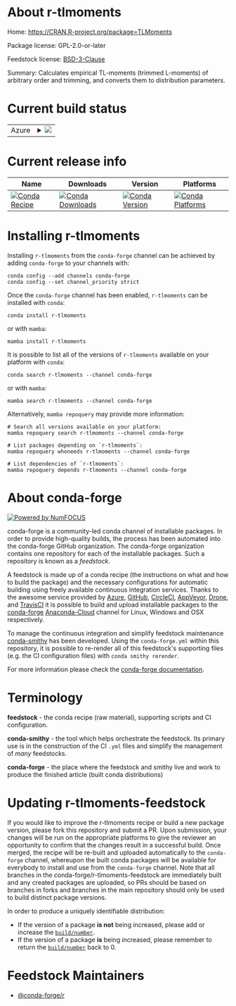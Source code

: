About r-tlmoments
=================

Home: https://CRAN.R-project.org/package=TLMoments

Package license: GPL-2.0-or-later

Feedstock license: [BSD-3-Clause](https://github.com/conda-forge/r-tlmoments-feedstock/blob/main/LICENSE.txt)

Summary: Calculates empirical TL-moments (trimmed L-moments) of arbitrary order and trimming, and converts them to distribution parameters.

Current build status
====================


<table>
    
  <tr>
    <td>Azure</td>
    <td>
      <details>
        <summary>
          <a href="https://dev.azure.com/conda-forge/feedstock-builds/_build/latest?definitionId=18502&branchName=main">
            <img src="https://dev.azure.com/conda-forge/feedstock-builds/_apis/build/status/r-tlmoments-feedstock?branchName=main">
          </a>
        </summary>
        <table>
          <thead><tr><th>Variant</th><th>Status</th></tr></thead>
          <tbody><tr>
              <td>linux_64_r_base4.1</td>
              <td>
                <a href="https://dev.azure.com/conda-forge/feedstock-builds/_build/latest?definitionId=18502&branchName=main">
                  <img src="https://dev.azure.com/conda-forge/feedstock-builds/_apis/build/status/r-tlmoments-feedstock?branchName=main&jobName=linux&configuration=linux%20linux_64_r_base4.1" alt="variant">
                </a>
              </td>
            </tr><tr>
              <td>linux_64_r_base4.2</td>
              <td>
                <a href="https://dev.azure.com/conda-forge/feedstock-builds/_build/latest?definitionId=18502&branchName=main">
                  <img src="https://dev.azure.com/conda-forge/feedstock-builds/_apis/build/status/r-tlmoments-feedstock?branchName=main&jobName=linux&configuration=linux%20linux_64_r_base4.2" alt="variant">
                </a>
              </td>
            </tr><tr>
              <td>osx_64_r_base4.1</td>
              <td>
                <a href="https://dev.azure.com/conda-forge/feedstock-builds/_build/latest?definitionId=18502&branchName=main">
                  <img src="https://dev.azure.com/conda-forge/feedstock-builds/_apis/build/status/r-tlmoments-feedstock?branchName=main&jobName=osx&configuration=osx%20osx_64_r_base4.1" alt="variant">
                </a>
              </td>
            </tr><tr>
              <td>osx_64_r_base4.2</td>
              <td>
                <a href="https://dev.azure.com/conda-forge/feedstock-builds/_build/latest?definitionId=18502&branchName=main">
                  <img src="https://dev.azure.com/conda-forge/feedstock-builds/_apis/build/status/r-tlmoments-feedstock?branchName=main&jobName=osx&configuration=osx%20osx_64_r_base4.2" alt="variant">
                </a>
              </td>
            </tr><tr>
              <td>win_64</td>
              <td>
                <a href="https://dev.azure.com/conda-forge/feedstock-builds/_build/latest?definitionId=18502&branchName=main">
                  <img src="https://dev.azure.com/conda-forge/feedstock-builds/_apis/build/status/r-tlmoments-feedstock?branchName=main&jobName=win&configuration=win%20win_64_" alt="variant">
                </a>
              </td>
            </tr>
          </tbody>
        </table>
      </details>
    </td>
  </tr>
</table>

Current release info
====================

| Name | Downloads | Version | Platforms |
| --- | --- | --- | --- |
| [![Conda Recipe](https://img.shields.io/badge/recipe-r--tlmoments-green.svg)](https://anaconda.org/conda-forge/r-tlmoments) | [![Conda Downloads](https://img.shields.io/conda/dn/conda-forge/r-tlmoments.svg)](https://anaconda.org/conda-forge/r-tlmoments) | [![Conda Version](https://img.shields.io/conda/vn/conda-forge/r-tlmoments.svg)](https://anaconda.org/conda-forge/r-tlmoments) | [![Conda Platforms](https://img.shields.io/conda/pn/conda-forge/r-tlmoments.svg)](https://anaconda.org/conda-forge/r-tlmoments) |

Installing r-tlmoments
======================

Installing `r-tlmoments` from the `conda-forge` channel can be achieved by adding `conda-forge` to your channels with:

```
conda config --add channels conda-forge
conda config --set channel_priority strict
```

Once the `conda-forge` channel has been enabled, `r-tlmoments` can be installed with `conda`:

```
conda install r-tlmoments
```

or with `mamba`:

```
mamba install r-tlmoments
```

It is possible to list all of the versions of `r-tlmoments` available on your platform with `conda`:

```
conda search r-tlmoments --channel conda-forge
```

or with `mamba`:

```
mamba search r-tlmoments --channel conda-forge
```

Alternatively, `mamba repoquery` may provide more information:

```
# Search all versions available on your platform:
mamba repoquery search r-tlmoments --channel conda-forge

# List packages depending on `r-tlmoments`:
mamba repoquery whoneeds r-tlmoments --channel conda-forge

# List dependencies of `r-tlmoments`:
mamba repoquery depends r-tlmoments --channel conda-forge
```


About conda-forge
=================

[![Powered by
NumFOCUS](https://img.shields.io/badge/powered%20by-NumFOCUS-orange.svg?style=flat&colorA=E1523D&colorB=007D8A)](https://numfocus.org)

conda-forge is a community-led conda channel of installable packages.
In order to provide high-quality builds, the process has been automated into the
conda-forge GitHub organization. The conda-forge organization contains one repository
for each of the installable packages. Such a repository is known as a *feedstock*.

A feedstock is made up of a conda recipe (the instructions on what and how to build
the package) and the necessary configurations for automatic building using freely
available continuous integration services. Thanks to the awesome service provided by
[Azure](https://azure.microsoft.com/en-us/services/devops/), [GitHub](https://github.com/),
[CircleCI](https://circleci.com/), [AppVeyor](https://www.appveyor.com/),
[Drone](https://cloud.drone.io/welcome), and [TravisCI](https://travis-ci.com/)
it is possible to build and upload installable packages to the
[conda-forge](https://anaconda.org/conda-forge) [Anaconda-Cloud](https://anaconda.org/)
channel for Linux, Windows and OSX respectively.

To manage the continuous integration and simplify feedstock maintenance
[conda-smithy](https://github.com/conda-forge/conda-smithy) has been developed.
Using the ``conda-forge.yml`` within this repository, it is possible to re-render all of
this feedstock's supporting files (e.g. the CI configuration files) with ``conda smithy rerender``.

For more information please check the [conda-forge documentation](https://conda-forge.org/docs/).

Terminology
===========

**feedstock** - the conda recipe (raw material), supporting scripts and CI configuration.

**conda-smithy** - the tool which helps orchestrate the feedstock.
                   Its primary use is in the construction of the CI ``.yml`` files
                   and simplify the management of *many* feedstocks.

**conda-forge** - the place where the feedstock and smithy live and work to
                  produce the finished article (built conda distributions)


Updating r-tlmoments-feedstock
==============================

If you would like to improve the r-tlmoments recipe or build a new
package version, please fork this repository and submit a PR. Upon submission,
your changes will be run on the appropriate platforms to give the reviewer an
opportunity to confirm that the changes result in a successful build. Once
merged, the recipe will be re-built and uploaded automatically to the
`conda-forge` channel, whereupon the built conda packages will be available for
everybody to install and use from the `conda-forge` channel.
Note that all branches in the conda-forge/r-tlmoments-feedstock are
immediately built and any created packages are uploaded, so PRs should be based
on branches in forks and branches in the main repository should only be used to
build distinct package versions.

In order to produce a uniquely identifiable distribution:
 * If the version of a package **is not** being increased, please add or increase
   the [``build/number``](https://docs.conda.io/projects/conda-build/en/latest/resources/define-metadata.html#build-number-and-string).
 * If the version of a package **is** being increased, please remember to return
   the [``build/number``](https://docs.conda.io/projects/conda-build/en/latest/resources/define-metadata.html#build-number-and-string)
   back to 0.

Feedstock Maintainers
=====================

* [@conda-forge/r](https://github.com/conda-forge/r/)

